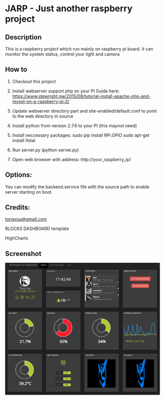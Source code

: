 # JARP - Just another raspberry project


## Description
This is a raspberry project which run mainly on raspberry pi board.
It can monitor the system status, control your light and camera


## How to
1. Checkout this project

2. Install webserver support php on your PI
Guide here: https://www.stewright.me/2015/08/tutorial-install-apache-php-and-mysql-on-a-raspberry-pi-2/

3. Update webserver directory part and site-enabled/default.conf to point to the web directory in source

4. Install python from version 2.7.6 to your PI (this maynot need)

5. Install neccessary packages:
sudo pip install RPi.GPIO
sudo apt-get install ifstat

6. Run server.py (python server.py)

7. Open web browser with address: http://your_raspberry_ip/


## Options:
You can modify the backend.service file with the source path to enable server starting on boot


## Credits:
tongvuu@gmail.com

BLOCKS DASHBOARD template

HighCharts


## Screenshot
![Alt text](https://raw.githubusercontent.com/silverwolfceh/jarp/master/web/screenshot.png?raw=true "Raspberry Pi Dashboard")
